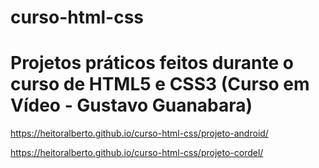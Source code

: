 # curso-html-css

<h1>Projetos práticos feitos durante o curso de HTML5 e CSS3 (Curso em Vídeo - Gustavo Guanabara)</h1>


https://heitoralberto.github.io/curso-html-css/projeto-android/

https://heitoralberto.github.io/curso-html-css/projeto-cordel/

